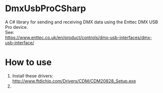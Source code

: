 # DmxUsbProCSharp

A C# library for sending and receiving DMX data using the Enttec DMX USB Pro device.  
See:  
https://www.enttec.co.uk/en/product/controls/dmx-usb-interfaces/dmx-usb-interface/

# How to use

1. Install these drivers:  
   http://www.ftdichip.com/Drivers/CDM/CDM20828_Setup.exe
2.
